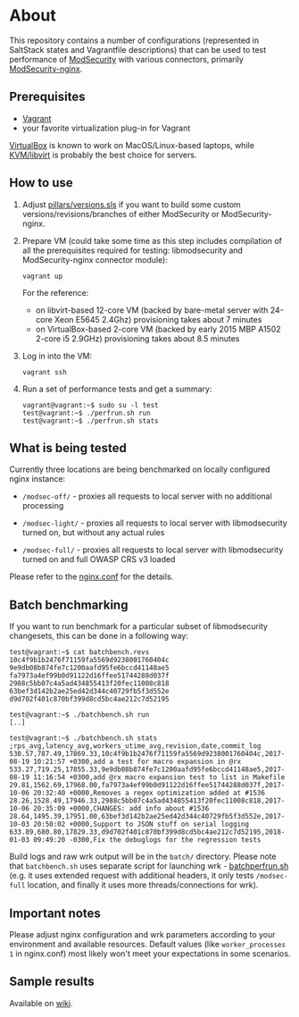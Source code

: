 # About

This repository contains a number of configurations (represented
in SaltStack states and Vagrantfile descriptions) that can be used
to test performance of
[ModSecurity](https://github.com/SpiderLabs/ModSecurity)
with various connectors, primarily
[ModSecurity-nginx](https://github.com/SpiderLabs/ModSecurity-nginx).

## Prerequisites

 * [Vagrant](https://www.vagrantup.com/)
 * your favorite virtualization plug-in for Vagrant

[VirtualBox](https://www.virtualbox.org/)
is known to work on MacOS/Linux-based laptops, while
[KVM/libvirt](https://github.com/vagrant-libvirt/vagrant-libvirt)
is probably the best choice for servers.

## How to use

1. Adjust
[pillars/versions.sls](https://github.com/defanator/modsecurity-performance/blob/master/pillars/versions.sls)
if you want to build some custom versions/revisions/branches
of either ModSecurity or ModSecurity-nginx.

2. Prepare VM (could take some time as this step includes
compilation of all the prerequisites required for testing:
libmodsecurity and ModSecurity-nginx connector module):

    ```
    vagrant up
    ```

    For the reference:

    * on libvirt-based 12-core VM (backed by bare-metal server with 24-core
Xeon E5645 2.4Ghz) provisioning takes about 7 minutes
    * on VirtualBox-based 2-core VM (backed by early 2015 MBP A1502 2-core
i5 2.9GHz) provisioning takes about 8.5 minutes

3. Log in into the VM:

    ```
    vagrant ssh
    ```

4. Run a set of performance tests and get a summary:

    ```
    vagrant@vagrant:~$ sudo su -l test
    test@vagrant:~$ ./perfrun.sh run
    test@vagrant:~$ ./perfrun.sh stats
    ```

## What is being tested

Currently three locations are being benchmarked on locally configured
nginx instance:

* `/modsec-off/` - proxies all requests to local server with no additional
processing

* `/modsec-light/` - proxies all requests to local server with libmodsecurity
turned on, but without any actual rules

* `/modsec-full/` - proxies all requests to local server with libmodsecurity
turned on and full OWASP CRS v3 loaded

Please refer to the [nginx.conf](https://github.com/defanator/modsecurity-performance/blob/master/states/files/etc/nginx/nginx.conf)
for the details.

## Batch benchmarking

If you want to run benchmark for a particular subset of libmodsecurity
changesets, this can be done in a following way:

    test@vagrant:~$ cat batchbench.revs 
    10c4f9b1b2476f71159fa5569d9238001760404c
    9e9db08b874fe7c1200aafd95fe6bccd41148ae5
    fa7973a4ef99b0d91122d16ffee51744288d037f
    2988c5bb07c4a5ad434855413f20fec11008c818
    63bef3d142b2ae25ed42d344c40729fb5f3d552e
    d9d702f401c870bf399d8cd5bc4ae212c7d52195

    test@vagrant:~$ ./batchbench.sh run
    [..]

    test@vagrant:~$ ./batchbench.sh stats
    ;rps_avg,latency_avg,workers_utime_avg,revision,date,commit_log
    530.57,787.49,17869.33,10c4f9b1b2476f71159fa5569d9238001760404c,2017-08-19 10:21:57 +0300,add a test for macro expansion in @rx
    533.27,719.25,17855.33,9e9db08b874fe7c1200aafd95fe6bccd41148ae5,2017-08-19 11:16:54 +0300,add @rx macro expansion test to list in Makefile
    29.81,1562.69,17968.00,fa7973a4ef99b0d91122d16ffee51744288d037f,2017-10-06 20:32:40 +0000,Removes a regex optimization added at #1536
    28.26,1528.49,17946.33,2988c5bb07c4a5ad434855413f20fec11008c818,2017-10-06 20:35:09 +0000,CHANGES: add info about #1536
    28.64,1495.39,17951.00,63bef3d142b2ae25ed42d344c40729fb5f3d552e,2017-10-03 20:50:02 +0000,Support to JSON stuff on serial logging
    633.89,680.80,17829.33,d9d702f401c870bf399d8cd5bc4ae212c7d52195,2018-01-03 09:49:20 -0300,Fix the debuglogs for the regression tests

Build logs and raw wrk output will be in the `batch/` directory.
Please note that `batchbench.sh` uses separate script for launching wrk -
[batchperfrun.sh](https://github.com/defanator/modsecurity-performance/blob/master/states/files/batchperfrun.sh)
(e.g. it uses extended request with additional headers, it only tests `/modsec-full` location,
and finally it uses more threads/connections for wrk).

## Important notes

Please adjust nginx configuration and wrk parameters according to your environment and available resources.
Default values (like `worker_processes 1` in nginx.conf) most likely won't meet your expectations in some scenarios.

## Sample results

Available on [wiki](https://github.com/defanator/modsecurity-performance/wiki).
